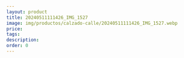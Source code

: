 ```yaml
---
layout: product
title: 20240511111426_IMG_1527
image: img/productos/calzado-calle/20240511111426_IMG_1527.webp
price: 
tags: 
description: 
order: 0
---
```

